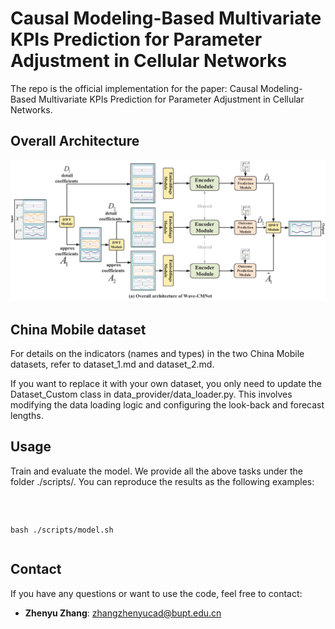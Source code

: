 # Causal Modeling-Based Multivariate KPIs Prediction for Parameter Adjustment in Cellular Networks
The repo is the official implementation for the paper: Causal Modeling-Based Multivariate KPIs Prediction for Parameter Adjustment in Cellular Networks. 
## Overall Architecture
![Logo](./figure/wave_cmnet.png)

## China Mobile dataset
For details on the indicators (names and types) in the two China Mobile datasets, refer to dataset_1.md and dataset_2.md.

If you want to replace it with your own dataset, you only need to update the Dataset_Custom class in data_provider/data_loader.py. This involves modifying the data loading logic and configuring the look-back and forecast lengths.
## Usage
Train and evaluate the model. We provide all the above tasks under the folder ./scripts/. You can reproduce the results as the following examples:
<div style="position: relative;">
  <pre>
    <code id="codeBlock">

bash ./scripts/model.sh
    </code>
  </pre>
</div>

## Contact
If you have any questions or want to use the code, feel free to contact:

- ​**Zhenyu Zhang**: [zhangzhenyucad@bupt.edu.cn](mailto:zhangzhenyucad@bupt.edu.cn)



